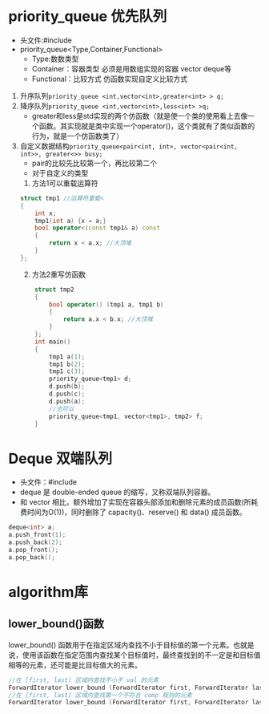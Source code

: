 # priority_queue 优先队列
- 头文件:#include<queue>
- priority_queue<Type,Container,Functional>
    - Type:数数类型
    - Container：容器类型 必须是用数组实现的容器 vector deque等
    - Functional：比较方式 仿函数实现自定义比较方式
1. 升序队列`priority_queue <int,vector<int>,greater<int> > q;`
2. 降序队列`priority_queue <int,vector<int>,less<int> >q;`
   - greater和less是std实现的两个仿函数（就是使一个类的使用看上去像一个函数。其实现就是类中实现一个operator()，这个类就有了类似函数的行为，就是一个仿函数类了）
3. 自定义数据结构`priority_queue<pair<int, int>, vector<pair<int, int>>, greater<>> busy;`
   - pair的比较先比较第一个，再比较第二个
   - 对于自定义的类型
   1. 方法1可以重载运算符
    ```c++
    struct tmp1 //运算符重载<
    {
        int x;
        tmp1(int a) {x = a;}
        bool operator<(const tmp1& a) const
        {
            return x < a.x; //大顶堆
        }
    };
    ```
   2. 方法2重写仿函数
    ```c++
        struct tmp2 
        {
            bool operator() (tmp1 a, tmp1 b) 
            {
                return a.x < b.x; //大顶堆
            }
        };
        int main() 
        {
            tmp1 a(1);
            tmp1 b(2);
            tmp1 c(3);
            priority_queue<tmp1> d;
            d.push(b);
            d.push(c);
            d.push(a);
            //也可以
            priority_queue<tmp1, vector<tmp1>, tmp2> f;
        }
    ```

# Deque  双端队列
- 头文件：#include<deque>
- deque 是 double-ended queue 的缩写，又称双端队列容器。
- 和 vector 相比，额外增加了实现在容器头部添加和删除元素的成员函数(所耗费时间为O(1))，同时删除了 capacity()、reserve() 和 data() 成员函数。
```c++
deque<int> a;
a.push_front(1);
a.push_back(2);
a.pop_front();
a.pop_back();
```

# algorithm库
## lower_bound()函数
lower_bound() 函数用于在指定区域内查找不小于目标值的第一个元素。也就是说，使用该函数在指定范围内查找某个目标值时，最终查找到的不一定是和目标值相等的元素，还可能是比目标值大的元素。
```c++
//在 [first, last) 区域内查找不小于 val 的元素
ForwardIterator lower_bound (ForwardIterator first, ForwardIterator last,const T& val);
//在 [first, last) 区域内查找第一个不符合 comp 规则的元素
ForwardIterator lower_bound (ForwardIterator first, ForwardIterator last,const T& val, Compare comp);x`
```

